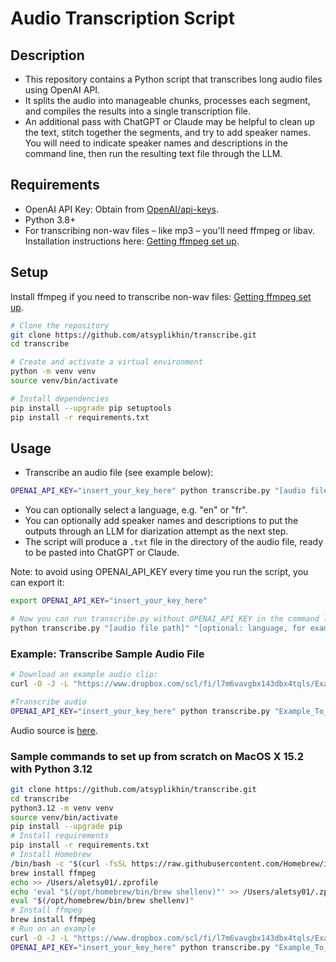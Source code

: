 # Audio Transcription Script

## Description
- This repository contains a Python script that transcribes long audio files using OpenAI API. 
- It splits the audio into manageable chunks, processes each segment, and compiles the results into a single transcription file. 
- An additional pass with ChatGPT or Claude may be helpful to clean up the text, stitch together the segments, and try to add speaker names. You will need to indicate speaker names and descriptions in the command line, then run the resulting text file through the LLM. 

## Requirements
- OpenAI API Key: Obtain from [OpenAI/api-keys](https://platform.openai.com/api-keys).
- Python 3.8+
- For transcribing non-wav files – like mp3 – you'll need ffmpeg or libav. Installation instructions here: [Getting ffmpeg set up](https://github.com/jiaaro/pydub/blob/master/README.markdown#getting-ffmpeg-set-up).

## Setup
Install ffmpeg if you need to transcribe non-wav files: [Getting ffmpeg set up](https://github.com/jiaaro/pydub/blob/master/README.markdown#getting-ffmpeg-set-up).
```bash
# Clone the repository
git clone https://github.com/atsyplikhin/transcribe.git
cd transcribe

# Create and activate a virtual environment
python -m venv venv
source venv/bin/activate

# Install dependencies
pip install --upgrade pip setuptools
pip install -r requirements.txt
```

## Usage
- Transcribe an audio file (see example below): 
```bash
OPENAI_API_KEY="insert_your_key_here" python transcribe.py "[audio file path]" "[optional: language, for example fr]" "[optional: speaker names and descriptions - for diarization later]"
```
- You can optionally select a language, e.g. "en" or "fr".
- You can optionally add speaker names and descriptions to put the outputs through an LLM for diarization attempt as the next step.
- The script will produce a `.txt` file in the directory of the audio file, ready to be pasted into ChatGPT or Claude.

Note: to avoid using OPENAI_API_KEY every time you run the script, you can export it:
```bash
export OPENAI_API_KEY="insert_your_key_here"

# Now you can run transcribe.py without OPENAI_API_KEY in the command line:
python transcribe.py "[audio file path]" "[optional: language, for example fr]" "[optional: speaker names and descriptions - for diarization later]"
```


### Example: Transcribe Sample Audio File
```bash
# Download an example audio clip:
curl -O -J -L "https://www.dropbox.com/scl/fi/l7m6vavgbx143dbx4tqls/Example_To_Transcribe.m4a?rlkey=v4nd007gai7l7t6snqlnm65i2&dl=0"

#Transcribe audio
OPENAI_API_KEY="insert_your_key_here" python transcribe.py "Example_To_Transcribe.m4a" "en" "Tom Kelley (interviewer) and Ms. Smith (interviewee)"
```

Audio source is [here](https://youtu.be/yBtMwyQFXwA?si=7tZtPokSDR7JkBGu&t=177).


### Sample commands to set up from scratch on MacOS X 15.2 with Python 3.12
```bash
git clone https://github.com/atsyplikhin/transcribe.git
cd transcribe
python3.12 -m venv venv
source venv/bin/activate
pip install --upgrade pip
# Install requirements
pip install -r requirements.txt
# Install Homebrew
/bin/bash -c "$(curl -fsSL https://raw.githubusercontent.com/Homebrew/install/HEAD/install.sh)"
brew install ffmpeg
echo >> /Users/aletsy01/.zprofile
echo 'eval "$(/opt/homebrew/bin/brew shellenv)"' >> /Users/aletsy01/.zprofile
eval "$(/opt/homebrew/bin/brew shellenv)"
# Install ffmpeg
brew install ffmpeg
# Run on an example
curl -O -J -L "https://www.dropbox.com/scl/fi/l7m6vavgbx143dbx4tqls/Example_To_Transcribe.m4a?rlkey=v4nd007gai7l7t6snqlnm65i2&dl=0"
OPENAI_API_KEY="insert_your_key_here" python transcribe.py "Example_To_Transcribe.m4a" "en" "Tom Kelley (interviewer) and Ms. Smith (interviewee)"
```